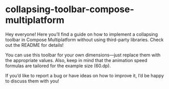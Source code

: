 # collapsing-toolbar-compose-multiplatform
Hey everyone! Here you’ll find a guide on how to implement a collapsing toolbar in Compose Multiplatform without using third-party libraries. Check out the README for details!

You can use this toolbar for your own dimensions—just replace them with the appropriate values. Also, keep in mind that the animation speed formulas are tailored for the example size (60.dp).

If you’d like to report a bug or have ideas on how to improve it, I’d be happy to discuss them with you!
